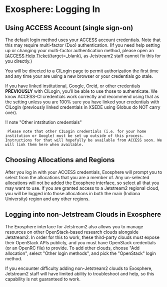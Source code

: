 # Exosphere: Logging In

## Using ACCESS Account (single sign-on)

The default login method uses your ACCESS account credentials. Note that this may require multi-factor (Duo) authentication. (If you need help setting up or changing your multi-factor authentication method, please open an [[ACCESS Help Ticket](https://support.access-ci.org/user/login?destination=/open-a-ticket){target=_blank}, as Jetstream2 staff cannot fix this for you directly.)

You will be directed to a CILogin page to permit authorization the first time and any time your are using a new browser or your credentials go stale.

If you have linked institutional, Google, Orcid, or other credentials **PREVIOUSLY** with CILogin, you’ll be able to use those to authenticate. We know ACCESS-CI credentials work correctly and recommend using that as the setting unless you are 100% sure you have linked your credentials with CILogin (previously linked credentials in XSEDE using Globus do NOT carry over).

!! note "Other intstitution credentials"

     Please note that other CILogin credentials (i.e. for your home institution or Google) must be set up outside of this process. Instructions for that will hopefully be available from ACCESS soon. We will link them here when available.

## Choosing Allocations and Regions

After you log in with your ACCESS credentials, Exosphere will prompt you to select from the allocations that you are a member of. Any un-selected allocations will not be added the Exosphere interface, so select all that you may want to use. If you are granted access to a Jetstream2 regional cloud, you will be logged into those allocations in both the main (Indiana University) region and any other regions.

## Logging into non-Jetstream Clouds in Exosphere

The Exosphere interface for Jetstream2 also allows you to manage resources on other OpenStack-based research clouds alongside Jetstream2. In order for this to work, these third-party clouds must expose their OpenStack APIs publicly, and you must have OpenStack credentials (or an OpenRC file) to provide. To add other clouds, choose "Add allocation", select "Other login methods", and pick the "OpenStack" login method.

If you encounter difficulty adding non-Jetstream2 clouds to Exosphere, Jetstream2 staff will have limited ability to troubleshoot and help, so this capability is not guaranteed to work.
